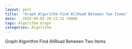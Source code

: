 ```yaml
---
layout: post
title:  "Graph Algorithm Find AllRoad Between Two Items"
date:   2016-09-03 20:21:15 +0800
tags: Algorithm Graph
categories: Algorithm
---
```


Graph Algorithm Find AllRoad Between Two Items  


